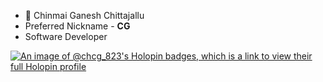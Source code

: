 - 👦 Chinmai Ganesh Chittajallu
- Preferred Nickname - **CG**
- Software Developer

[![An image of @chcg_823's Holopin badges, which is a link to view their full Holopin profile](https://holopin.me/chcg_823)](https://holopin.io/@chcg_823)
